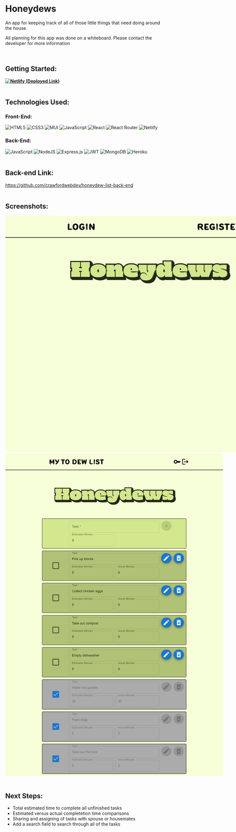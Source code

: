 # Honeydews
<p>An app for keeping track of all of those little things that need doing around the house.</p>
<p>All planning for this app was done on a whiteboard. Please contact the developer for more information</p><br>

## Getting Started: 
**[![Netlify](https://img.shields.io/badge/netlify-%23000000.svg?style=for-the-badge&logo=netlify&logoColor=#00C7B7) (Deployed Link)](https://honeydews.netlify.app/)**<br><br>


## Technologies Used: 
### Front-End:
![HTML5](https://img.shields.io/badge/html5-%23E34F26.svg?style=for-the-badge&logo=html5&logoColor=white) ![CSS3](https://img.shields.io/badge/css3-%231572B6.svg?style=for-the-badge&logo=css3&logoColor=white) ![MUI](https://img.shields.io/badge/MUI-%230081CB.svg?style=for-the-badge&logo=mui&logoColor=white) ![JavaScript](https://img.shields.io/badge/javascript-%23323330.svg?style=for-the-badge&logo=javascript&logoColor=%23F7DF1E) ![React](https://img.shields.io/badge/react-%2320232a.svg?style=for-the-badge&logo=react&logoColor=%2361DAFB) ![React Router](https://img.shields.io/badge/React_Router-CA4245?style=for-the-badge&logo=react-router&logoColor=white) ![Netlify](https://img.shields.io/badge/netlify-%23000000.svg?style=for-the-badge&logo=netlify&logoColor=#00C7B7)<br>
### Back-End:
![JavaScript](https://img.shields.io/badge/javascript-%23323330.svg?style=for-the-badge&logo=javascript&logoColor=%23F7DF1E) ![NodeJS](https://img.shields.io/badge/node.js-6DA55F?style=for-the-badge&logo=node.js&logoColor=white) ![Express.js](https://img.shields.io/badge/express.js-%23404d59.svg?style=for-the-badge&logo=express&logoColor=%2361DAFB) ![JWT](https://img.shields.io/badge/JWT-black?style=for-the-badge&logo=JSON%20web%20tokens) ![MongoDB](https://img.shields.io/badge/MongoDB-%234ea94b.svg?style=for-the-badge&logo=mongodb&logoColor=white) ![Heroku](https://img.shields.io/badge/heroku-%23430098.svg?style=for-the-badge&logo=heroku&logoColor=white)
<br><br>

## Back-end Link:
https://github.com/crawfordwebdev/honeydew-list-back-end
<br><br>

## Screenshots: 
<img src="https://raw.githubusercontent.com/crawfordwebdev/honeydew-list-front-end/main/assets/screenshots/honeydews01.png" alt="Screenshot of the landing page" style="max-width: 95vw;">
<img src="https://raw.githubusercontent.com/crawfordwebdev/honeydew-list-front-end/main/assets/screenshots/honeydews02.png" alt="Screenshot of the task page" style="max-width: 95vw;">
<br><br>

## Next Steps:
- Total estimated time to complete all unfinished tasks
- Estimated versus actual completetion time comparisons
- Sharing and assigning of tasks with spouse or housemates
- Add a search field to search through all of the tasks
